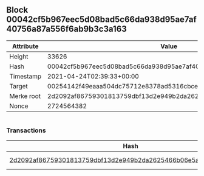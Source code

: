 ## Block 00042cf5b967eec5d08bad5c66da938d95ae7af40756a87a556f6ab9b3c3a163

Attribute | Value
--- | ---
Height | 33626
Hash | 00042cf5b967eec5d08bad5c66da938d95ae7af40756a87a556f6ab9b3c3a163
Timestamp | 2021-04-24T02:39:33+00:00
Target | 00254142f49eaaa504dc75712e8378ad5316cbcead634704b3734b6271167cc4
Merke root | 2d2092af86759301813759dbf13d2e949b2da2625466b06e5a4d3bcce445a246
Nonce | 2724564382

```

```

### Transactions

Hash | Amount
--- | ---
[2d2092af86759301813759dbf13d2e949b2da2625466b06e5a4d3bcce445a246](2d2092af86759301813759dbf13d2e949b2da2625466b06e5a4d3bcce445a246.md) | 10.00000000 SKEPTI 

